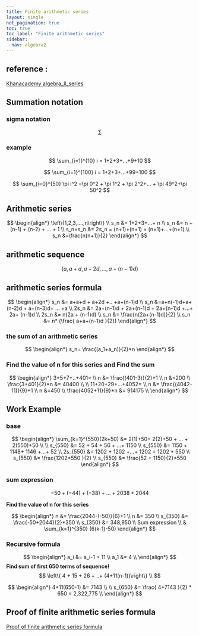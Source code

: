 ```yaml
---
title: Finite arithmetic series
layout: single
not_pagination: true
toc: true
toc_label: "Finite arithmetic series"
sidebar: 
  nav: algebra2
---
```


## reference :
[Khanacademy algebra_ll_series](https://www.khanacademy.org/math/algebra2/sequences-and-series/alg2-seq-and-series/a/evaluating-arithmetic-series-guided-practice)

## Summation notation 

### sigma notation
$$
\sum 
$$

### example

$$
\sum_{i=1}^{10} i = 1+2+3+...+9+10 
$$

$$
\sum_{i=1}^{100} i = 1+2+3+...+99+100 
$$

$$
\sum_{i=0}^{50} \pi i^2 =\pi 0^2 + \pi 1^2 + \pi 2^2+... + \pi 49^2+\pi 50^2 
$$


## Arithmetic series
$$
\begin{align*}
\left\{1,2,3,....,n\right\} \\
s_n &= 1+2+3+...+ n \\
s_n &= n + (n-1) + (n-2) + ... + 1 \\
s_n+s_n &= 2s_n = (n+1)+(n+1) + (n+1)+...+(n+1) \\
s_n &=\frac{n(n+1)}{2}
\end{align*}
$$
 
## arithmetic sequence
$$
 \left\{a, a+d, a+2d, ..., a+(n-1)d \right\}
$$

## arithmetic series formula
$$
\begin{align*}
s_n &= a+a+d + a+2d +.. +a+(n-1)d \\
s_n &=a+n(-1)d+a+(n-2)d + a+(n-3)d+ ... +a  \\
2s_n &= 2a+(n-1)d + 2a+(n-1)d + 2a+(n-1)d +...+ 2a+ (n-1)d \\
2s_n &= n(2a + (n-1)d) \\
s_n &= \frac{n(2a+(n-1)d)}{2} \\
s_n &= n* (\frac{ a+a+(n-1)d }{2})
\end{align*}
$$

### the sum of an arithmetic series
$$
\begin{align*}
s_n= \frac{(a_1+a_n)}{2}*n
\end{align*}
$$


### Find the value of n for this series and Find the sum
$$
\begin{align*}
3+5+7+..+401= \\
n &= \frac{(401-3)}{2}+1 \\
n &=200 \\
\frac{3+401}{2}*n &= 40400 \\
\\
11+20+29+...+4052= \\
n &= \frac{(4042-11)}{9}+1 \\
n &=450 \\
\frac{4052+11}{9}*n &= 914175 \\
\end{align*}
$$

## Work Example

### base
 $$
\begin{align*}
\sum_{k=1}^{550}(2k+50) &= 2(1)+50+ 2(2)+50 + ... + 2(550)+50 \\
\\
s_{550} &= 52 + 54 + 56 + ...+ 1150 \\
s_{550} &= 1150 + 1148+ 1146 +...+ 52 \\
2s_{550} &= 1202 + 1202 +...+ 1202 = 1202 * 550 \\
s_{550} &= \frac{1202*550 }{2} \\
s_{550} &= \frac{52 + 1150}{2}*550
\end{align*}
$$

### sum expression

$$
-50+(-44)+(-38)+...+ 2038+ 2044
$$

**Find the value of n for this series**

$$
\begin{align*}
n &= \frac{2044-(-50)}{6}+1 \\
n &= 350 \\
s_{350} &= \frac{-50+2044}{2}*350 \\
s_{350} &= 348,950 \\
Sum expression \\
& \sum_{k=1}^{350} (6(k-1)-50)
\end{align*}
$$



### Recursive formula

$$
\begin{align*}
a_i &= a_i-1 + 11 \\
a_1 &= 4 \\
\end{align*}
$$
**Find sum of first 650 terms of sequence!**
$$
\left\{ 4 + 15 + 26 + ..+ (4+11(n-1))\right\} \\
$$

$$
\begin{align*}
4+11(650-1) &=  7143 \\
\\
s_{650} &= \frac{ 4+7143 }{2} * 650 = 2,322,775 \\
\end{align*}
$$


## Proof of finite arithmetic series formula
[Proof of finite arithmetic series formula](https://www.khanacademy.org/math/algebra2/sequences-and-series/alg2-seq-and-series/v/alternate-proof-to-induction-for-integer-sum)
